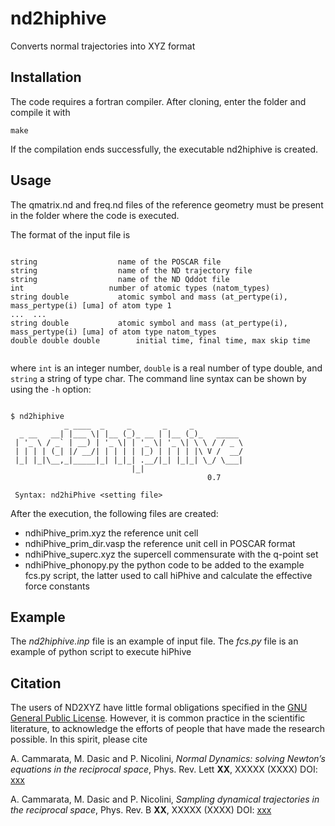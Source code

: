 # nd2hiphive

Converts normal trajectories into XYZ format

## Installation

The code requires a fortran compiler. After cloning, enter the folder and compile it with

`make`

If the compilation ends successfully, the executable nd2hiphive is created.

## Usage

The qmatrix.nd and freq.nd files of the reference geometry must be present in the folder where the code is executed.

The format of the input file is


```

string                  name of the POSCAR file
string                  name of the ND trajectory file
string                  name of the ND Qddot file
int                   number of atomic types (natom_types)
string double           atomic symbol and mass (at_pertype(i), mass_pertype(i) [uma] of atom type 1
...  ...
string double           atomic symbol and mass (at_pertype(i), mass_pertype(i) [uma] of atom type natom_types
double double double        initial time, final time, max skip time


```

where `int` is an integer number, `double` is a real number of type double, and `string` a string of type char. The command line syntax can be shown by using the `-h` option:

```

$ nd2hiphive
            _ ____  _     _       _     _           
  _ __   __| |___ \| |__ (_)_ __ | |__ (_)_   _____ 
 | '_ \ / _` | __) | '_ \| | '_ \| '_ \| \ \ / / _ \
 | | | | (_| |/ __/| | | | | |_) | | | | |\ V /  __/
 |_| |_|\__,_|_____|_| |_|_| .__/|_| |_|_| \_/ \___|
                           |_|                      
                                            0.7

 Syntax: nd2hiPhive <setting file>

```

After the execution, the following files are created:

- ndhiPhive_prim.xyz the reference unit cell
- ndhiPhive_prim_dir.vasp the reference unit cell in POSCAR format
- ndhiPhive_superc.xyz the supercell commensurate with the q-point set
- ndhiPhive_phonopy.py the python code to be added to the example fcs.py script, the latter used to call hiPhive and calculate the effective force constants

## Example

The *nd2hiphive.inp* file is an example of input file. The *fcs.py* file is an example of python script to execute hiPhive

## Citation

The users of ND2XYZ have little formal obligations specified in the [GNU General Public License](http://www.gnu.org/copyleft/gpl.txt).
However, it is common practice in the scientific literature, to acknowledge the efforts of people that have made the research possible.
In this spirit, please cite

A. Cammarata, M. Dasic and P. Nicolini, *Normal Dynamics: solving Newton’s equations in the reciprocal space*, Phys. Rev. Lett **XX**, XXXXX (XXXX) DOI: [xxx](https://doi.org/10.1103/xxx)

A. Cammarata, M. Dasic and P. Nicolini, *Sampling dynamical trajectories in the reciprocal space*, Phys. Rev. B **XX**, XXXXX (XXXX) DOI: [xxx](https://doi.org/10.1103/xxx)

